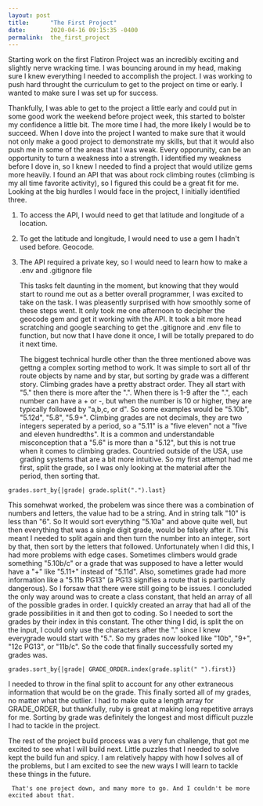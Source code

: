 ```yaml
---
layout: post
title:      "The First Project"
date:       2020-04-16 09:15:35 -0400
permalink:  the_first_project
---
```



  Starting work on the first Flatiron Project was an incredibly exciting and slightly nerve wracking time. I was bouncing around in my head, making sure I knew everything I needed to accomplish the project. I was working to push hard throught the curriculum to get to the project on time or early. I wanted to make sure I was set up for success. 


  Thankfully, I was able to get to the project a little early and could put in some good work the weekend before project week, this started to bolster my confidence a little bit. The more time I had, the more likely I would be to succeed. When I dove into the project I wanted to make sure that it would not only make a good project to demonstrate my skills, but that it would also push me in some of the areas that I was weak. Every opporunity, can be an opportunity to turn a weakness into a strength. I identified my weakness before I dove in, so I knew I needed to find a project that would utilize gems more heavily. I found an API that was about rock climbing routes (climbing is my all time favorite activity), so I figured this could be a great fit for me. Looking at the big hurdles I would face in the project, I initially identified three.

1. To access the API, I would need to get that latitude and longitude of a location.
2. To get the latitude and longitude, I would need to use a gem I hadn't used before. Geocode.
3. The API required a private key, so I would need to learn how to make a .env and .gitignore file

  

   This tasks felt daunting in the moment, but knowing that they would start to round me out as a better overall programmer, I was excited to take on the task. I was pleasently surprised with how smoothly some of these steps went. It only took me one afternoon to decipher the geocode gem and get it working with the API. It took a bit more head scratching and google searching to get the .gitignore and .env file to function, but now that I have done it once, I will be totally prepared to do it next time. 
	 
	 The biggest technical hurdle other than the three mentioned above was gettng a complex sorting method to work. It was simple to sort all of thr route objects by name and by star, but sorting by grade was a different story. Climbing grades have a pretty abstract order. They all start with "5." then there is more after the ".". When there is 1-9 after the ".", each number can have a + or -, but when the number is 10 or higher, they are typically followed by "a,b,c, or d". So some examples would be "5.10b", "5.12d", "5.8", "5.9+". Climbing grades are not decimals, they are two integers seperated by a period, so a "5.11" is a "five eleven" not a "five and eleven hundredths". It is a common and understandable misconception that a "5.6" is more than a "5.12", but this is not true when it comes to climbing grades. Countried outside of the USA, use grading systems that are a bit more intuitive. So my first attempt had me first, split the grade, so I was only looking at the material after the period, then sorting that. 

```
grades.sort_by{|grade| grade.split(".").last}
```

This somehwat worked, the probelem was since there was a combination of numbers and letters, the value had to be a string. And in string talk "10" is less than "6". So It would sort everything "5.10a" and above quite well, but then everything that was a single digit grade, would be falsely after it. This meant I needed to split again and then turn the number into an integer, sort by that, then sort by the letters that followed. Unfortunately when I did this, I had more problems with edge cases. Sometimes climbers would grade something "5.10b/c" or a grade that was supposed to have a letter would have a "+" like "5.11+" instead of "5.11d". Also, sometimes grade had more information like a "5.11b PG13" (a PG13 signifies a route that is particularly dangerous). So I forsaw that there were still going to be issues. I concluded the only way around was to create a class constant, that held an array of all of the possible grades in order. I quickly created an array that had all of the grade possibilities in it and then got to coding. So I needed to sort the grades by their index in this constant. The other thing I did, is split the on the input, I could only use the characters after the "." since I knew everygrade would start with "5.". So my grades now looked like "10b", "9+", "12c PG13", or "11b/c". So the code that finally successfully sorted my grades was.

```
grades.sort_by{|grade| GRADE_ORDER.index(grade.split(" ").first)}
```

I needed to throw in the final split to account for any other extraneous information that would be on the grade. This finally sorted all of my grades, no matter what the outlier. I had to make quite a length array for GRADE_ORDER, but thankfully, ruby is great at making long repetitive arrays for me. Sorting by grade was definitely the longest and most difficult puzzle I had to tackle in the project. 
	 
   The rest of the project build process was a very fun challenge, that got me excited to see what I will build next. Little puzzles that I needed to solve kept the build fun and spicy. I am relatively happy with how I solves all of the problems, but I am excited to see the new ways I will learn to tackle these things in the future.
	 
	 That's one project down, and many more to go. And I couldn't be more excited about that.
